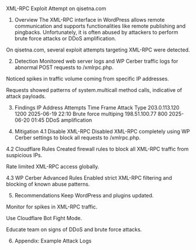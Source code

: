XML-RPC Exploit Attempt on qisetna.com
1. Overview
The XML-RPC interface in WordPress allows remote communication and supports functionalities like remote publishing and pingbacks. Unfortunately, it is often abused by attackers to perform brute force attacks or DDoS amplification.

On qisetna.com, several exploit attempts targeting XML-RPC were detected.

2. Detection
Monitored web server logs and WP Cerber traffic logs for abnormal POST requests to /xmlrpc.php.

Noticed spikes in traffic volume coming from specific IP addresses.

Requests showed patterns of system.multicall method calls, indicative of attack payloads.

3. Findings
IP Address	Attempts	Time Frame	Attack Type
203.0.113.120	1200	2025-06-19 22:10	Brute force multiping
198.51.100.77	800	2025-06-20 01:45	DDoS amplification

4. Mitigation
4.1 Disable XML-RPC
Disabled XML-RPC completely using WP Cerber settings to block all requests to /xmlrpc.php.

4.2 Cloudflare Rules
Created firewall rules to block all XML-RPC traffic from suspicious IPs.

Rate limited XML-RPC access globally.

4.3 WP Cerber Advanced Rules
Enabled strict XML-RPC filtering and blocking of known abuse patterns.

5. Recommendations
Keep WordPress and plugins updated.

Monitor for spikes in XML-RPC traffic.

Use Cloudflare Bot Fight Mode.

Educate team on signs of DDoS and brute force attacks.

6. Appendix: Example Attack Logs

